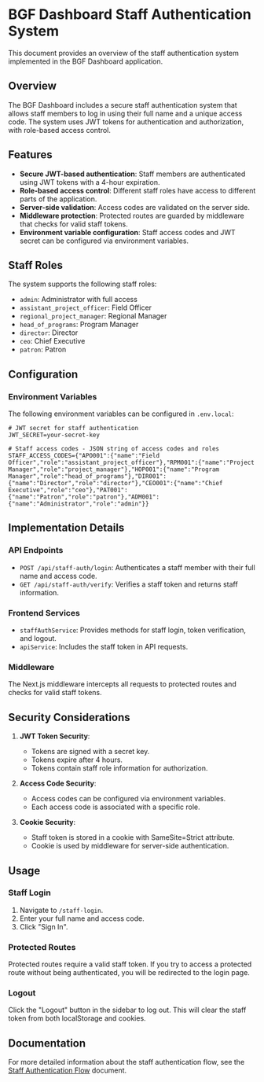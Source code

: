 # BGF Dashboard Staff Authentication System

This document provides an overview of the staff authentication system implemented in the BGF Dashboard application.

## Overview

The BGF Dashboard includes a secure staff authentication system that allows staff members to log in using their full name and a unique access code. The system uses JWT tokens for authentication and authorization, with role-based access control.

## Features

- **Secure JWT-based authentication**: Staff members are authenticated using JWT tokens with a 4-hour expiration.
- **Role-based access control**: Different staff roles have access to different parts of the application.
- **Server-side validation**: Access codes are validated on the server side.
- **Middleware protection**: Protected routes are guarded by middleware that checks for valid staff tokens.
- **Environment variable configuration**: Staff access codes and JWT secret can be configured via environment variables.

## Staff Roles

The system supports the following staff roles:

- `admin`: Administrator with full access
- `assistant_project_officer`: Field Officer
- `regional_project_manager`: Regional Manager
- `head_of_programs`: Program Manager
- `director`: Director
- `ceo`: Chief Executive
- `patron`: Patron

## Configuration

### Environment Variables

The following environment variables can be configured in `.env.local`:

```
# JWT secret for staff authentication
JWT_SECRET=your-secret-key

# Staff access codes - JSON string of access codes and roles
STAFF_ACCESS_CODES={"APO001":{"name":"Field Officer","role":"assistant_project_officer"},"RPM001":{"name":"Project Manager","role":"project_manager"},"HOP001":{"name":"Program Manager","role":"head_of_programs"},"DIR001":{"name":"Director","role":"director"},"CEO001":{"name":"Chief Executive","role":"ceo"},"PAT001":{"name":"Patron","role":"patron"},"ADM001":{"name":"Administrator","role":"admin"}}
```

## Implementation Details

### API Endpoints

- `POST /api/staff-auth/login`: Authenticates a staff member with their full name and access code.
- `GET /api/staff-auth/verify`: Verifies a staff token and returns staff information.

### Frontend Services

- `staffAuthService`: Provides methods for staff login, token verification, and logout.
- `apiService`: Includes the staff token in API requests.

### Middleware

The Next.js middleware intercepts all requests to protected routes and checks for valid staff tokens.

## Security Considerations

1. **JWT Token Security**:
   - Tokens are signed with a secret key.
   - Tokens expire after 4 hours.
   - Tokens contain staff role information for authorization.

2. **Access Code Security**:
   - Access codes can be configured via environment variables.
   - Each access code is associated with a specific role.

3. **Cookie Security**:
   - Staff token is stored in a cookie with SameSite=Strict attribute.
   - Cookie is used by middleware for server-side authentication.

## Usage

### Staff Login

1. Navigate to `/staff-login`.
2. Enter your full name and access code.
3. Click "Sign In".

### Protected Routes

Protected routes require a valid staff token. If you try to access a protected route without being authenticated, you will be redirected to the login page.

### Logout

Click the "Logout" button in the sidebar to log out. This will clear the staff token from both localStorage and cookies.

## Documentation

For more detailed information about the staff authentication flow, see the [Staff Authentication Flow](./docs/staff-auth-flow.md) document.
